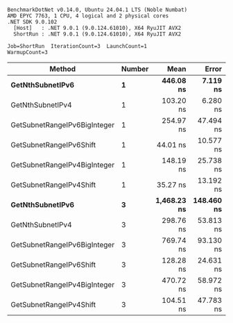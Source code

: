 ```

BenchmarkDotNet v0.14.0, Ubuntu 24.04.1 LTS (Noble Numbat)
AMD EPYC 7763, 1 CPU, 4 logical and 2 physical cores
.NET SDK 9.0.102
  [Host]   : .NET 9.0.1 (9.0.124.61010), X64 RyuJIT AVX2
  ShortRun : .NET 9.0.1 (9.0.124.61010), X64 RyuJIT AVX2

Job=ShortRun  IterationCount=3  LaunchCount=1  
WarmupCount=3  

```
| Method                       | Number | Mean        | Error      | StdDev   | Min         | Max         | Gen0   | Allocated |
|----------------------------- |------- |------------:|-----------:|---------:|------------:|------------:|-------:|----------:|
| **GetNthSubnetIPv6**             | **1**      |   **446.08 ns** |   **7.119 ns** | **0.390 ns** |   **445.69 ns** |   **446.47 ns** | **0.0381** |     **640 B** |
| GetNthSubnetIPv4             | 1      |   103.20 ns |   6.280 ns | 0.344 ns |   102.81 ns |   103.43 ns | 0.0095 |     160 B |
| GetSubnetRangeIPv6BigInteger | 1      |   254.97 ns |  47.494 ns | 2.603 ns |   252.29 ns |   257.49 ns | 0.0257 |     432 B |
| GetSubnetRangeIPv6Shift      | 1      |    44.01 ns |  10.577 ns | 0.580 ns |    43.47 ns |    44.63 ns | 0.0095 |     160 B |
| GetSubnetRangeIPv4BigInteger | 1      |   148.19 ns |  25.738 ns | 1.411 ns |   147.16 ns |   149.80 ns | 0.0124 |     208 B |
| GetSubnetRangeIPv4Shift      | 1      |    35.27 ns |  13.192 ns | 0.723 ns |    34.74 ns |    36.10 ns | 0.0105 |     176 B |
| **GetNthSubnetIPv6**             | **3**      | **1,468.23 ns** | **148.460 ns** | **8.138 ns** | **1,461.77 ns** | **1,477.37 ns** | **0.1183** |    **2000 B** |
| GetNthSubnetIPv4             | 3      |   298.76 ns |  53.813 ns | 2.950 ns |   295.36 ns |   300.60 ns | 0.0286 |     480 B |
| GetSubnetRangeIPv6BigInteger | 3      |   769.74 ns |  93.130 ns | 5.105 ns |   764.58 ns |   774.78 ns | 0.0772 |    1296 B |
| GetSubnetRangeIPv6Shift      | 3      |   128.28 ns |  24.631 ns | 1.350 ns |   126.78 ns |   129.40 ns | 0.0286 |     480 B |
| GetSubnetRangeIPv4BigInteger | 3      |   470.72 ns |  58.972 ns | 3.232 ns |   467.72 ns |   474.14 ns | 0.0372 |     624 B |
| GetSubnetRangeIPv4Shift      | 3      |   104.51 ns |  47.783 ns | 2.619 ns |   101.79 ns |   107.01 ns | 0.0315 |     528 B |
